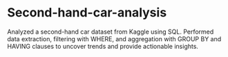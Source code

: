 # Second-hand-car-analysis
Analyzed a second-hand car dataset from Kaggle using SQL. Performed data extraction, filtering with WHERE, and aggregation with GROUP BY and HAVING clauses to uncover trends and provide actionable insights.
